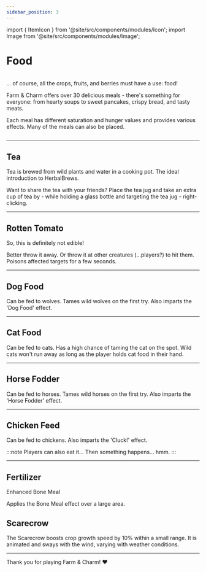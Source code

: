 ```yaml
---
sidebar_position: 3
---
```


import { ItemIcon } from '@site/src/components/modules/Icon';
import Image from '@site/src/components/modules/Image';

# Food

<Image modId="farmcharm" imageId="oatmeal_with_strawberries.png" description="Food items available in Farm & Charm" pixelated="false" />

... of course, all the crops, fruits, and berries must have a use: food!

Farm & Charm offers over 30 delicious meals - there's something for everyone: from hearty soups to sweet pancakes, crispy bread, and tasty meats.

Each meal has different saturation and hunger values and provides various effects. Many of the meals can also be placed.

<Image modId="farmcharm" imageId="food_display.png" align="center" />

***

## Tea
<ItemIcon modId="farmcharm" imageId="nettle_tea.png" description="Tea brewed from wild plants and water." />
Tea is brewed from wild plants and water in a cooking pot. The ideal introduction to HerbalBrews.

Want to share the tea with your friends? Place the tea jug and take an extra cup of tea by - while holding a glass bottle and targeting the tea jug - right-clicking.

***

## Rotten Tomato
<ItemIcon modId="farmcharm" imageId="rotten_tomato.png" description="A non-edible rotten tomato." />
So, this is definitely not edible! 

Better throw it away. Or throw it at other creatures (...players?) to hit them. Poisons affected targets for a few seconds.

***

## Dog Food
<ItemIcon modId="farmcharm" imageId="dog_food.png" description="Food for dogs that tames wolves." />
Can be fed to wolves. Tames wild wolves on the first try. Also imparts the 'Dog Food' effect.

***

## Cat Food
<ItemIcon modId="farmcharm" imageId="cat_food.png" description="Food for cats that tames them." />
Can be fed to cats. Has a high chance of taming the cat on the spot. Wild cats won't run away as long as the player holds cat food in their hand.

***

## Horse Fodder
<ItemIcon modId="farmcharm" imageId="horse_fodder.png" description="Fodder for horses that tames them." />
Can be fed to horses. Tames wild horses on the first try. Also imparts the 'Horse Fodder' effect.

***

## Chicken Feed
<ItemIcon modId="farmcharm" imageId="chicken_feed.png" description="Feed for chickens that imparts a special effect." />
Can be fed to chickens. Also imparts the 'Cluck!' effect.

:::note
Players can also eat it... Then something happens... hmm.
:::

***

## Fertilizer
<ItemIcon modId="farmcharm" imageId="fertilizer.png" description="Enhanced Bone Meal for larger area application." />
Enhanced Bone Meal

Applies the Bone Meal effect over a large area.

## Scarecrow
<ItemIcon modId="farmcharm" imageId="scarecrow.png" description="Increases crop growth speed within range and is awarded for crafting all Food Items." />

The Scarecrow boosts crop growth speed by 10% within a small range. It is animated and sways with the wind, varying with weather conditions.

---

Thank you for playing Farm & Charm! ❤️

